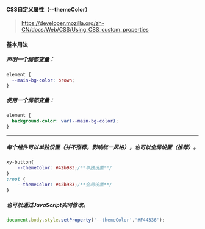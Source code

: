 #### CSS自定义属性（--themeColor）
>https://developer.mozilla.org/zh-CN/docs/Web/CSS/Using_CSS_custom_properties

#### 基本用法

##### 声明一个局部变量：

```css
element {
  --main-bg-color: brown;
}
```

##### 使用一个局部变量：

```css
element {
  background-color: var(--main-bg-color);
}
```
***
##### 每个组件可以单独设置（并不推荐，影响统一风格），也可以全局设置（推荐）。

```css
xy-button{
    --themeColor: #42b983;/**单独设置**/
}
:root {
    --themeColor: #42b983;/**全局设置**/
}
```

##### 也可以通过JavaScript实时修改。

```ts
document.body.style.setProperty('--themeColor','#F44336');
```